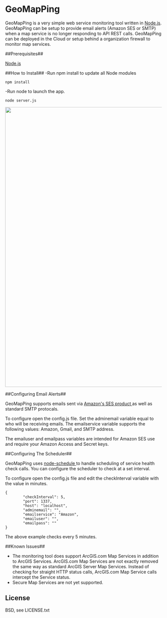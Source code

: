 GeoMapPing
==========

GeoMapPing is a very simple web service monitoring tool written in <a href="http://nodejs.org">Node.js</a>.  GeoMapPing can be setup to provide email alerts (Amazon SES or SMTP) when a map service is no longer responding to API REST calls.  GeoMapPing can be deployed in the Cloud or setup behind a organization firewall to monitor map services.  

##Prerequisites##

<a href="http://nodejs.org/download/">Node.js</a>


##How to Install##
-Run npm install to update all Node modules

```
npm install
```

-Run node to launch the app.

```
node server.js
```

<img src="http://geopublic.s3.amazonaws.com/GeoMapPing_Landing.png" width="900px"/>

##Configuring Email Alerts##

GeoMapPing supports emails sent via <a href="http://aws.amazon.com/ses/">Amazon's SES product </a> as well as standard SMTP protocals.

To configure open the config.js file.  Set the adminemail variable equal to who will be receiving emails.  The emailservice variable supports the following values: Amazon, Gmail, and SMTP address.  

The emailuser and emailpass variables are intended for Amazon SES use and require your Amazon Access and Secret keys.

##Configuring The Scheduler##

GeoMapPing uses <a href="https://github.com/mattpat/node-schedule"> node-schedule </a> to handle scheduling of service health check calls.  You can configure the scheduler to check at a set interval.

To configure open the config.js file and edit the checkInterval variable with the value in minutes.

```
{
        "checkInterval": 5,
        "port": 1337,
        "host": "localhost",
        "adminemail": "",
        "emailservice": "Amazon",
        "emailuser": "",
        "emailpass": ""
}
```

The above example checks every 5 minutes.

##Known Issues##
- The monitoring tool does support ArcGIS.com Map Services in addition to ArcGIS Services.  ArcGIS.com Map Services are not exactly removed the same way as standard ArcGIS Server Map Services.  Instead of checking for straight HTTP status calls, ArcGIS.com Map Service calls intercept the Service status. 
- Secure Map Services are not yet supported.  

## License

  BSD, see LICENSE.txt
